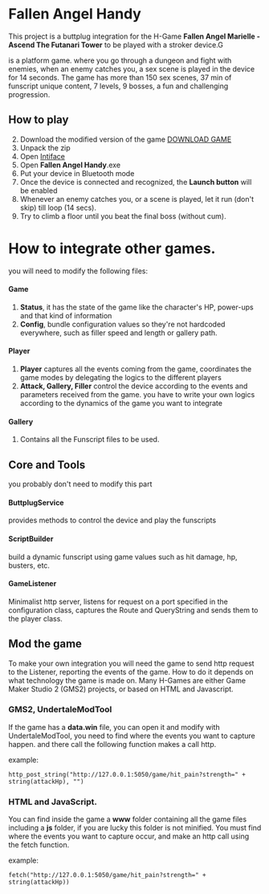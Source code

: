# Fallen Angel Handy
This project is a buttplug integration for the H-Game **Fallen Angel Marielle - Ascend The Futanari Tower** to be played with a stroker device.G

is a platform game. where you go through a dungeon and fight with enemies, when an enemy catches you, a sex scene is played in the device for 14 seconds. 
The game has more than 150 sex scenes, 37 min of funscript unique content, 7 levels, 9 bosses, a fun and challenging progression.

## How to play
2. Download the modified version of the game [DOWNLOAD GAME](https://mega.nz/file/mcUylbAK#ijqQP7RmhxbAwuZSQ3TObOa-t6uZw3Ap1f0GRewWV3g)
2. Unpack the zip
3. Open [Intiface](https://github.com/intiface/intiface-desktop/releases/download/v27.0.0/intiface-desktop-27.0.0-win.exe)
4. Open **Fallen Angel Handy**.exe
5. Put your device in Bluetooth mode
6. Once the device is connected and recognized, the **Launch button** will be enabled
7. Whenever an enemy catches you, or a scene is played, let it run (don't skip) till loop (14 secs). 
8. Try to climb a floor until you beat the final boss (without cum).


# How to integrate other games.
you will need to modify the following files:

#### Game
 1. **Status**, it has the state of the game like the character's HP, power-ups and that kind of information
 2. **Config**, bundle configuration values ​​so they're not hardcoded everywhere, such as filler speed and length or gallery path.
#### Player
1. **Player** captures all the events coming from the game, coordinates the game modes by delegating the logics to the different players
2. **Attack, Gallery, Filler** control the device according to the events and parameters received from the game. you have to write your own logics according to the dynamics of the game you want to integrate
#### Gallery
1. Contains all the Funscript files to be used.

## Core and Tools
you probably don't need to modify this part

#### ButtplugService 
provides methods to control the device and play the funscripts

#### ScriptBuilder
build a dynamic funscript using game values such as hit damage, hp, busters, etc.

#### GameListener
Minimalist http server, listens for request on a port specified in the configuration class, captures the Route and QueryString and sends them to the player class. 

## Mod the game
To make your own integration you will need the game to send http request to the Listener, reporting the events of the game.
How to do it depends on what technology the game is made on. 
Many H-Games are either Game Maker Studio 2 (GMS2) projects, or based on HTML and Javascript.

### GMS2, UndertaleModTool
If the game has a **data.win** file, you can open it and modify with UndertaleModTool, you need to find where the events you want to capture happen. and there call the following function makes a call http.

example:

``http_post_string("http://127.0.0.1:5050/game/hit_pain?strength=" + string(attackHp), "")``

### HTML and JavaScript.
You can find inside the game a **www** folder containing all the game files including a **js** folder, if you are lucky this folder is not minified. You must find where the events you want to capture occur, and make an http call using the fetch function.

example:

`fetch("http://127.0.0.1:5050/game/hit_pain?strength=" + string(attackHp))`
